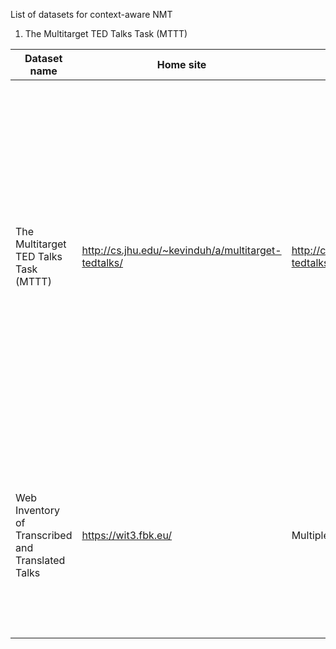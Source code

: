 List of datasets for context-aware NMT

1. The Multitarget TED Talks Task (MTTT) 



| Dataset name                       	|  Home site           	| Download link      	          | Processing scripts     	| Size/languages | Description  | 
|-----------------------------------	| ------------------    | -----------------------------   | ---------------------	| ------------   | ----------	|
| The Multitarget TED Talks Task (MTTT) | http://cs.jhu.edu/~kevinduh/a/multitarget-tedtalks/ 	        | http://cs.jhu.edu/~kevinduh/a/multitarget-tedtalks/multitarget-ted.tgz                  | -  	                | There are 20 languages, so this is 20-way parallel ([Stats](http://cs.jhu.edu/~kevinduh/a/multitarget-tedtalks/stats.txt)). 	         |   This is a collection of multitarget bitexts based on [TED Talks](https://www.ted.com). The data is extracted from WIT^3, which is also used for the IWSLT Machine Translation Evaluation Campaigns. We have a different train/dev/test split from IWSLT. Here, all the dev and test sets have the same English side and come from the same talks. |
| Web Inventory of Transcribed and Translated Talks | https://wit3.fbk.eu/ 	        | Multiple version, e.g. [2015 version](https://wit3.fbk.eu/mt.php?release=2015-01)                  | -  	                | For different version there are different stats 	         |   WIT3 - acronym for Web Inventory of Transcribed and Translated Talks - is a ready-to-use version for research purposes of the multilingual transcriptions of TED talks. |



